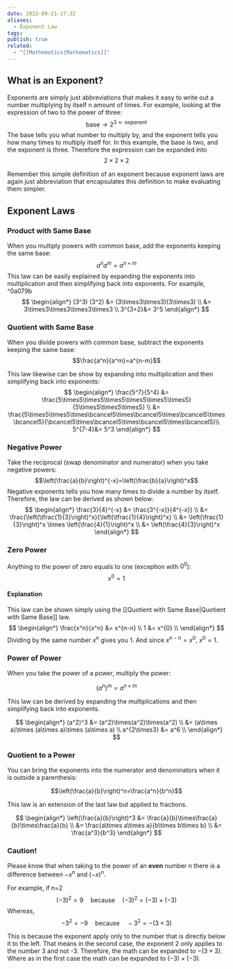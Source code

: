 ```yaml
---
date: 2022-09-21-17:32
aliases:
  - Exponent Law
tags: 
publish: true
related:
  - "[[Mathematics|Mathematics]]"
---
```


## What is an Exponent?

Exponents are simply just abbreviations that makes it easy to write out a number multiplying by itself n amount of times. For example, looking at the expression of two to the power of three:
$$\text{base}\rightarrow2^{3\leftarrow\text{exponent}}$$
The base tells you what number to multiply by, and the exponent tells you how many times to multiply itself for.
In this example, the base is two, and the exponent is three. Therefore the expression can be expanded into 
$$2\times2\times2$$

Remember this simple definition of an exponent because exponent laws are again just abbreviation that encapsulates this definition to make evaluating them simpler.

## Exponent Laws
### Product with Same Base
When you multiply powers with common base, add the exponents keeping the same base:
$$a^na^m=a^{n+m}$$
This law can be easily explained by expanding the exponents into multiplication and then simplifying back into exponents. For example, ^0a079b
$$
\begin{align*}
(3^3) (3^2) &= (3\times3\times3)(3\times3) \\
&= 3\times3\times3\times3\times3 \\
3^{3+2}&= 3^5
\end{align*}
$$

### Quotient with Same Base
When you divide powers with common base, subtract the exponents keeping the same base:
$$\frac{a^n}{a^m}=a^{n-m}$$

This law likewise can be show by expanding into multiplication and then simplifying back into exponents:
$$
\begin{align*}
\frac{5^7}{5^4} &= \frac{5\times5\times5\times5\times5\times5\times5}{5\times5\times5\times5} \\
&=  \frac{5\times5\times5\times\bcancel5\times\bcancel5\times\bcancel5\times\bcancel5}{\bcancel5\times\bcancel5\times\bcancel5\times\bcancel5}\\
5^{7-4}&= 5^3
\end{align*}
$$

### Negative Power
Take the reciprocal (swap denominator and numerator) when you take negative powers:
$$\left(\frac{a}{b}\right)^{-x}=\left(\frac{b}{a}\right)^x$$
Negative exponents tells you how many times to divide a number by itself. Therefore, the law can be derived as shown below:
$$
\begin{align*}
    \frac{3}{4}^{-x} &= \frac{3^{-x}}{4^{-x}} \\
                     &= \frac{\left(\tfrac{1}{3}\right)^x}{\left(\tfrac{1}{4}\right)^x} \\
                     &= \left(\frac{1}{3}\right)^x \times \left(\frac{4}{1}\right)^x \\
                     &= \left(\frac{4}{3}\right)^x
\end{align*}
$$

### Zero Power

Anything to the power of zero equals to one (exception with $0^0$):
$$x^0=1$$
#### Explanation
This law can be shown simply using the [[Quotient with Same Base|Quotient with Same Base]] law.
$$
\begin{align*}
    \frac{x^n}{x^n} &= x^{n-n} \\
                1   &= x^{0} \\
\end{align*}
$$
Dividing by the same number $x^n$ gives you 1. And since $x^{n-n}=x^0$, $x^0=1$.

### Power of Power
When you take the power of a power, multiply the power:

$$\left(a^n\right)^m=a^{n \times m}$$

This law can be derived by expanding the multiplications and then simplifying back into exponents.

$$
\begin{align*}
    (a^2)^3 &= (a^2)\times(a^2)\times(a^2) \\
                     &= (a\times a)\times (a\times a)\times (a\times a) \\
        a^{2\times3} &= a^6 \\
\end{align*}
$$

### Quotient to a Power
You can bring the exponents into the numerator and denominators when it is outside a parenthesis:

$$\left(\frac{a}{b}\right)^n=\frac{a^n}{b^n}$$


This law is an extension of the last law but applied to fractions.

$$
\begin{align*}
    \left(\frac{a}{b}\right)^3 &= \frac{a}{b}\times\frac{a}{b}\times\frac{a}{b} \\
                &=  \frac{a\times a\times a}{b\times b\times b} \\
                &= \frac{a^3}{b^3}
\end{align*}
$$

### Caution!
Please know that when taking to the power of an **even** number n there is a difference between $-x^n$ and $(-x)^n$.

For example, if n=2
$$(-3)^2=9 \quad \text{because} \quad (-3)^2=(-3)\times(-3)$$
Whereas,
$$-3^2=-9 \quad \text{because} \quad -3^2=-(3\times3)$$

This is because the exponent apply only to the number that is directly below it to the left. That means in the second case, the exponent 2 only applies to the number 3 and not -3. Therefore, the math can be expanded to $-(3\times3)$. Where as in the first case the math can be expanded to $(-3)\times(-3)$.


